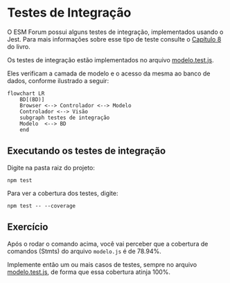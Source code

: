 # Testes de Integração

O ESM Forum possui alguns testes de integração, implementados 
usando o Jest. Para mais informações sobre esse tipo de teste 
consulte o 
[Capítulo 8](https://engsoftmoderna.info/cap8.html#testes-de-integra%C3%A7%C3%A3o)
do livro.

Os testes de integração estão implementados no arquivo
[modelo.test.js](../testes/modelo.test.js).

Eles verificam a camada de modelo e o acesso da mesma ao banco de 
dados, conforme ilustrado a seguir:

```mermaid
flowchart LR
    BD[(BD)]
    Browser <--> Controlador <--> Modelo
    Controlador <--> Visão
    subgraph testes de integração
    Modelo  <--> BD 
    end
```

## Executando os testes de integração

Digite na pasta raiz do projeto:

``npm test``

Para ver a cobertura dos testes, digite:

``npm test -- --coverage`` 

## Exercício

Após o rodar o comando acima, você vai perceber que a cobertura 
de comandos (Stmts) do arquivo `modelo.js` é de 78.94%.

Implemente então um ou mais casos de testes, sempre no 
arquivo [modelo.test.js](../testes/modelo.test.js), de forma que 
essa cobertura atinja 100%.
